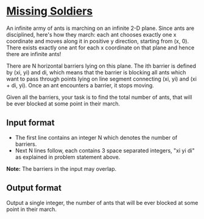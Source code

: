 # [Missing Soldiers][link]

An infinite army of ants is marching on an infinite 2-D plane. Since ants are disciplined, here's how they march: each ant chooses exactly one x coordinate and moves along it in positive y direction, starting from (x, 0). There exists exactly one ant for each x coordinate on that plane and hence there are infinite ants!

There are N horizontal barriers lying on this plane. The ith barrier is defined by (xi, yi) and di, which means that the barrier is blocking all ants which want to pass through points lying on line segment connecting (xi, yi) and (xi + di, yi). Once an ant encounters a barrier, it stops moving.

Given all the barriers, your task is to find the total number of ants, that will be ever blocked at some point in their march.

## Input format

- The first line contains an integer N which denotes the number of barriers.
- Next N lines follow, each contains 3 space separated integers, "xi yi di" as explained in problem statement above.

**Note:** The barriers in the input may overlap.

## Output format

Output a single integer, the number of ants that will be ever blocked at some point in their march.

[link]: https://www.hackerearth.com/practice/algorithms/sorting/merge-sort/practice-problems/algorithm/missing-soldiers-december-easy-easy/
